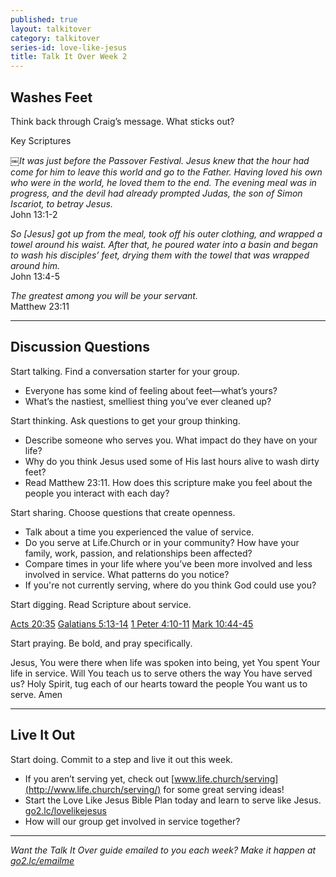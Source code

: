 ```yaml
---
published: true
layout: talkitover
category: talkitover
series-id: love-like-jesus
title: Talk It Over Week 2
---
```


## Washes Feet

<p class="lead">Think back through Craig’s message. What sticks out?</p> 

Key Scriptures

￼_It was just before the Passover Festival. Jesus knew that the hour had come for him to leave this world and go to the Father. Having loved his own who were in the world, he loved them to the end. The evening meal was in progress, and the devil had already prompted Judas, the son of Simon Iscariot, to betray Jesus._  
John 13:1-2  

_So [Jesus] got up from the meal, took off his outer clothing, and wrapped a towel around his waist. After that, he poured water into a basin and began to wash his disciples’ feet, drying them with the towel that was wrapped around him._  
John 13:4-5  

_The greatest among you will be your servant._  
Matthew 23:11  

* * *

## Discussion Questions
<p class="lead">Start talking. Find a conversation starter for your group.</p> 

* Everyone has some kind of feeling about feet—what’s yours?
* What’s the nastiest, smelliest thing you’ve ever cleaned up?

<p class="lead">Start thinking. Ask questions to get your group thinking.</p> 

* Describe someone who serves you. What impact do they have on your life?
* Why do you think Jesus used some of His last hours alive to wash dirty feet?
* Read Matthew 23:11. How does this scripture make you feel about the people you interact with each day?
 
<p class="lead">Start sharing. Choose questions that create openness.</p> 

* Talk about a time you experienced the value of service.
* Do you serve at Life.Church or in your community? How have your family, work, passion, and relationships been affected?
* Compare times in your life where you’ve been more involved and less involved in service. What patterns do you notice?
* If you're not currently serving, where do you think God could use you?

<p class="lead">Start digging. Read Scripture about service.</p> 

[Acts 20:35](https://www.bible.com/bible/111/act.20.35.niv) [Galatians 5:13-14](https://www.bible.com/bible/111/gal.5.13-14.niv) [1 Peter 4:10-11](https://www.bible.com/bible/111/1pe.4.10-11.niv) [Mark 10:44-45](https://www.bible.com/bible/111/mrk.10.44-45.niv)

<p class="lead">Start praying. Be bold, and pray specifically.</p> 

Jesus, You were there when life was spoken into being, yet You spent Your life in service. Will You teach us to serve others the way You have served us? Holy Spirit, tug each of our hearts toward the people You want us to serve. Amen

* * *

## Live It Out
<p class="lead">Start doing. Commit to a step and live it out this week.</p>

* If you aren’t serving yet, check out [www.life.church/serving](http://www.life.church/serving/) for some great serving ideas!
* Start the Love Like Jesus Bible Plan today and learn to serve like Jesus. [go2.lc/lovelikejesus](https://www.bible.com/reading-plans/2391-love-like-jesus)
* How will our group get involved in service together?

* * *

_Want the Talk It Over guide emailed to you each week? Make it happen at [go2.lc/emailme](http://info.life.church/talkitover)_
